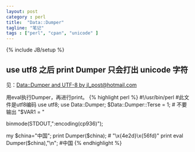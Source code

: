 ```yaml
---
layout: post
category : perl
title:  "Data::Dumper"
tagline: "笔记"
tags : ["perl", "cpan", "unicode" ] 
---
```

{% include JB/setup %}

## use utf8 之后 print Dumper 只会打出 unicode 字符

见：[Data::Dumper and UTF-8 by jl_post@hotmail.com](http://groups.google.com/group/comp.lang.perl.misc/browse_thread/thread/6fbd3733c9c56186?hl=en)

用eval执行Dumper，再进行print。
{% highlight perl %}
#!/usr/bin/perl
#此文件是utf8编码
use utf8;
use Data::Dumper;
$Data::Dumper::Terse = 1; # 不要输出 "$VAR1 = "

binmode(STDOUT,":encoding(cp936)");

my $china="中国";
print Dumper($china);  # "\x{4e2d}\x{56fd}"
print eval Dumper($china),"\n";  #中国
{% endhighlight %}
